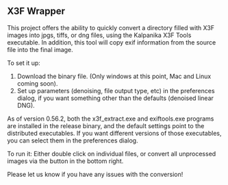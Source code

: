 X3F Wrapper
-----------


This project offers the ability to quickly convert a directory filled with X3F images into jpgs, tiffs, or dng files, using the Kalpanika X3F Tools executable.  In addition, this tool will copy exif information from the source file into the final image.

To set it up:

1. Download the binary file.  (Only windows at this point, Mac and Linux coming soon).
2. Set up parameters (denoising, file output type, etc) in the preferences dialog, if you want something other than the defaults (denoised linear DNG).

As of version 0.56.2, both the x3f_extract.exe and exiftools.exe programs are installed in the release binary, and the default settings point to the distributed executables.  If you want different versions of those executables, you can select them in the preferences dialog.

To run it:
Either double click on individual files, or convert all unprocessed images via the button in the bottom right.

Please let us know if you have any issues with the conversion!
